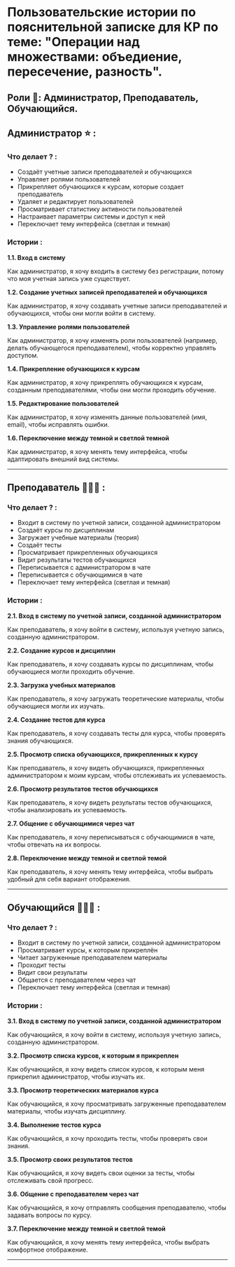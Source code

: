 <!DOCTYPE html>
<html>
 <head> 
 <meta charset="utf-8">
 <meta name="Студент" content="Исаев Ильяс">
 <meta name="Группа" content="ДИНРБ 21">
 <meta name="Пояснительная записка к КР" content="Пользовательские истории">
 </head>
<body>
<h1> Пользовательские истории по пояснительной записке для <abbr tittle="Курсовая работа">КР</abbr> по теме: "Операции над множествами: объедиение, пересечение, разность".</h1>
<h2>Роли 👥: Администратор, Преподаватель, Обучающийся.</h2>
<!-- Информация про АДМИНИСТРАТОРА -->
<h2>Администратор ⭐ :</h2>
<h3> Что делает ? :</h3>
<ul>
<li>Создаёт учетные записи преподавателей и обучающихся</li>
<li>Управляет ролями пользователей</li>
<li>Прикрепляет обучающихся к курсам, которые создает преподаватель</li>
<li>Удаляет и редактирует пользователей</li>
<li>Просматривает статистику активности пользователей</li>
<li>Настраивает параметры системы и доступ к ней</li>
<li>Переключает тему интерфейса (светлая и темная)</li>
</ul>
<!-- Пользовательские истории -->
<h3> Истории :</h3>
<p><b>1.1. Вход в систему</b></p>
<p>Как администратор, я хочу входить в систему без регистрации, потому что моя учетная запись уже существует.</p>

<p><b>1.2. Создание учетных записей преподавателей и обучающихся</b></p>
<p>Как администратор, я хочу создавать учетные записи преподавателей и обучающихся, чтобы они могли войти в систему.</p>

<p><b>1.3. Управление ролями пользователей</b></p>
<p>Как администратор, я хочу изменять роли пользователей (например, делать обучающегося преподавателем), чтобы корректно управлять доступом.</p>

<p><b>1.4. Прикрепление обучающихся к курсам</b></p>
Как администратор, я хочу прикреплять обучающихся к курсам, созданным преподавателями, чтобы они могли проходить обучение.</p>

<p><b>1.5. Редактирование пользователей</b></p>
<p>Как администратор, я хочу изменять данные пользователей (имя, email), чтобы исправлять ошибки.</p>

<p><b>1.6. Переключение между темной и светлой темной</b></p>
<p>Как администратор, я хочу менять тему интерфейса, чтобы адаптировать внешний вид системы. </p>
<hr>
<!-- Информация про ПРЕПОДАВАТЕЛЯ -->
<h2>Преподаватель 👨🏻‍🏫 :</h2>
<h3> Что делает ? :</h3>
<ul>
<li>Входит в систему по учетной записи, созданной администратором</li>
<li>Создаёт курсы по дисциплинам</li>
<li>Загружает учебные материалы (теория)</li>
<li>Создаёт тесты</li>
<li>Просматривает прикрепленных обучающихся</li>
<li>Видит результаты тестов обучающихся</li>
<li>Переписывается с администратором в чате</li>
<li>Переписывается с обучающимися в чате</li>
<li>Переключает тему интерфейса (светлая и темная)</li>
</ul>
<!-- Пользовательские истории -->
<h3> Истории :</h3>
<p><b>2.1. Вход в систему по учетной записи, созданной администратором</b></p>
<p>Как преподаватель, я хочу войти в систему, используя учетную запись, созданную администратором.</p>

<p><b>2.2. Создание курсов и дисциплин</b></p>
<p>Как преподаватель, я хочу создавать курсы по дисциплинам, чтобы обучающиеся могли проходить обучение.</p>

<p><b>2.3. Загрузка учебных материалов</b></p>
<p>Как преподаватель, я хочу загружать теоретические материалы, чтобы обучающиеся могли их изучать.</p>

<p><b>2.4. Создание тестов для курса</b></p>
<p>Как преподаватель, я хочу создавать тесты для курса, чтобы проверять знания обучающихся.</p>

<p><b>2.5. Просмотр списка обучающихся, прикрепленных к курсу</b></p>
<p>Как преподаватель, я хочу видеть обучающихся, прикрепленных администратором к моим курсам, чтобы отслеживать их успеваемость.</p>

<p><b>2.6. Просмотр результатов тестов обучающихся</b></p>
<p>Как преподаватель, я хочу видеть результаты тестов обучающихся, чтобы анализировать их успеваемость.</p>

<p><b>2.7. Общение с обучающимися через чат</b></p>
<p>Как преподаватель, я хочу переписываться с обучающимися в чате, чтобы отвечать на их вопросы.</p>

<p><b>2.8. Переключение между темной и светлой темой</b></p>
Как преподаватель, я хочу менять тему интерфейса, чтобы выбрать удобный для себя вариант отображения.  </p>
<hr>
<!-- Информация про ОБУЧАЕМОГО -->
<h2>Обучающийся 👨🏻‍🎓 :</h2>
<h3> Что делает ? :</h3>
<ul>
<li>Входит в систему по учетной записи, созданной администратором</li>
<li>Просматривает курсы, к которым прикреплён</li>
<li>Читает загруженные преподавателем материалы</li>
<li>Проходит тесты</li>
<li>Видит свои результаты</li>
<li>Общается с преподавателем через чат</li>
<li>Переключает тему интерфейса (светлая и темная)</li>
</ul>
<!-- Пользовательские истории -->
<h3> Истории :</h3>
<p><b>3.1. Вход в систему по учетной записи, созданной администратором</b></p>
Как обучающийся, я хочу войти в систему, используя учетную запись, созданную администратором.</p>

<p><b>3.2. Просмотр списка курсов, к которым я прикреплен</b></p>
Как обучающийся, я хочу видеть список курсов, к которым меня прикрепил администратор, чтобы изучать их.</p>

<p><b>3.3. Просмотр теоретических материалов курса</b></p>
Как обучающийся, я хочу просматривать загруженные преподавателем материалы, чтобы изучать дисциплину.</p>

<p><b>3.4. Выполнение тестов курса</b></p>
Как обучающийся, я хочу проходить тесты, чтобы проверять свои знания.</p>

<p><b>3.5. Просмотр своих результатов тестов</b></p>
Как обучающийся, я хочу видеть свои оценки за тесты, чтобы отслеживать свой прогресс.</p>

<p><b>3.6. Общение с преподавателем через чат</b></p>
Как обучающийся, я хочу отправлять сообщения преподавателю, чтобы задавать вопросы по курсу.</p>

<p><b>3.7. Переключение между темной и светлой темой</b></p>
Как обучающийся, я хочу менять тему интерфейса, чтобы выбрать комфортное отображение. </p>
<hr>
<!-- Информация про СИСТЕМУ -->

<!-- Комментарий -->
<h1> </h1>
<h2> </h2>
<h3> </h3>
<p>  </p>

</body>
</html> 